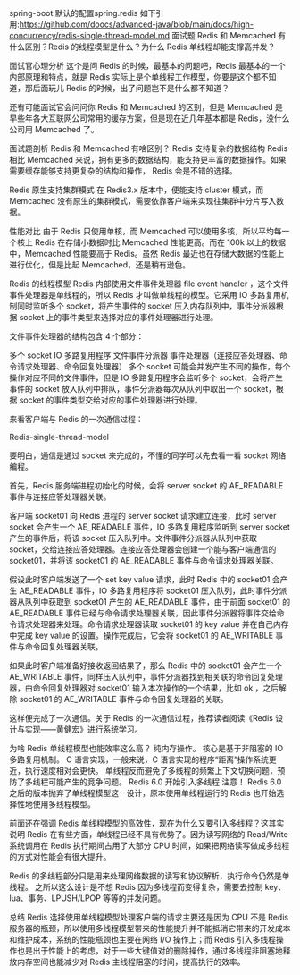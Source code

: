 spring-boot:默认的配置spring.redis
如下引用:https://github.com/doocs/advanced-java/blob/main/docs/high-concurrency/redis-single-thread-model.md
面试题
Redis 和 Memcached 有什么区别？Redis 的线程模型是什么？为什么 Redis 单线程却能支撑高并发？

面试官心理分析
这个是问 Redis 的时候，最基本的问题吧，Redis 最基本的一个内部原理和特点，就是 Redis 实际上是个单线程工作模型，你要是这个都不知道，那后面玩儿 Redis 的时候，出了问题岂不是什么都不知道？

还有可能面试官会问问你 Redis 和 Memcached 的区别，但是 Memcached 是早些年各大互联网公司常用的缓存方案，但是现在近几年基本都是 Redis，没什么公司用 Memcached 了。

面试题剖析
Redis 和 Memcached 有啥区别？
Redis 支持复杂的数据结构
Redis 相比 Memcached 来说，拥有更多的数据结构，能支持更丰富的数据操作。如果需要缓存能够支持更复杂的结构和操作， Redis 会是不错的选择。

Redis 原生支持集群模式
在 Redis3.x 版本中，便能支持 cluster 模式，而 Memcached 没有原生的集群模式，需要依靠客户端来实现往集群中分片写入数据。

性能对比
由于 Redis 只使用单核，而 Memcached 可以使用多核，所以平均每一个核上 Redis 在存储小数据时比 Memcached 性能更高。而在 100k 以上的数据中，Memcached 性能要高于 Redis。虽然 Redis 最近也在存储大数据的性能上进行优化，但是比起 Memcached，还是稍有逊色。

Redis 的线程模型
Redis 内部使用文件事件处理器 file event handler ，这个文件事件处理器是单线程的，所以 Redis 才叫做单线程的模型。它采用 IO 多路复用机制同时监听多个 socket，将产生事件的 socket 压入内存队列中，事件分派器根据 socket 上的事件类型来选择对应的事件处理器进行处理。

文件事件处理器的结构包含 4 个部分：

多个 socket
IO 多路复用程序
文件事件分派器
事件处理器（连接应答处理器、命令请求处理器、命令回复处理器）
多个 socket 可能会并发产生不同的操作，每个操作对应不同的文件事件，但是 IO 多路复用程序会监听多个 socket，会将产生事件的 socket 放入队列中排队，事件分派器每次从队列中取出一个 socket，根据 socket 的事件类型交给对应的事件处理器进行处理。

来看客户端与 Redis 的一次通信过程：

Redis-single-thread-model

要明白，通信是通过 socket 来完成的，不懂的同学可以先去看一看 socket 网络编程。

首先，Redis 服务端进程初始化的时候，会将 server socket 的 AE_READABLE 事件与连接应答处理器关联。

客户端 socket01 向 Redis 进程的 server socket 请求建立连接，此时 server socket 会产生一个 AE_READABLE 事件，IO 多路复用程序监听到 server socket 产生的事件后，将该 socket 压入队列中。文件事件分派器从队列中获取 socket，交给连接应答处理器。连接应答处理器会创建一个能与客户端通信的 socket01，并将该 socket01 的 AE_READABLE 事件与命令请求处理器关联。

假设此时客户端发送了一个 set key value 请求，此时 Redis 中的 socket01 会产生 AE_READABLE 事件，IO 多路复用程序将 socket01 压入队列，此时事件分派器从队列中获取到 socket01 产生的 AE_READABLE 事件，由于前面 socket01 的 AE_READABLE 事件已经与命令请求处理器关联，因此事件分派器将事件交给命令请求处理器来处理。命令请求处理器读取 socket01 的 key value 并在自己内存中完成 key value 的设置。操作完成后，它会将 socket01 的 AE_WRITABLE 事件与命令回复处理器关联。

如果此时客户端准备好接收返回结果了，那么 Redis 中的 socket01 会产生一个 AE_WRITABLE 事件，同样压入队列中，事件分派器找到相关联的命令回复处理器，由命令回复处理器对 socket01 输入本次操作的一个结果，比如 ok ，之后解除 socket01 的 AE_WRITABLE 事件与命令回复处理器的关联。

这样便完成了一次通信。关于 Redis 的一次通信过程，推荐读者阅读《Redis 设计与实现——黄健宏》进行系统学习。

为啥 Redis 单线程模型也能效率这么高？
纯内存操作。
核心是基于非阻塞的 IO 多路复用机制。
C 语言实现，一般来说，C 语言实现的程序“距离”操作系统更近，执行速度相对会更快。
单线程反而避免了多线程的频繁上下文切换问题，预防了多线程可能产生的竞争问题。
Redis 6.0 开始引入多线程
注意！ Redis 6.0 之后的版本抛弃了单线程模型这一设计，原本使用单线程运行的 Redis 也开始选择性地使用多线程模型。

前面还在强调 Redis 单线程模型的高效性，现在为什么又要引入多线程？这其实说明 Redis 在有些方面，单线程已经不具有优势了。因为读写网络的 Read/Write 系统调用在 Redis 执行期间占用了大部分 CPU 时间，如果把网络读写做成多线程的方式对性能会有很大提升。

Redis 的多线程部分只是用来处理网络数据的读写和协议解析，执行命令仍然是单线程。 之所以这么设计是不想 Redis 因为多线程而变得复杂，需要去控制 key、lua、事务、LPUSH/LPOP 等等的并发问题。

总结
Redis 选择使用单线程模型处理客户端的请求主要还是因为 CPU 不是 Redis 服务器的瓶颈，所以使用多线程模型带来的性能提升并不能抵消它带来的开发成本和维护成本，系统的性能瓶颈也主要在网络 I/O 操作上；而 Redis 引入多线程操作也是出于性能上的考虑，对于一些大键值对的删除操作，通过多线程非阻塞地释放内存空间也能减少对 Redis 主线程阻塞的时间，提高执行的效率。
